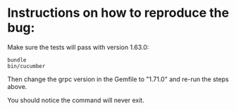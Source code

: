 # Instructions on how to reproduce the bug:

Make sure the tests will pass with version 1.63.0:

    bundle
    bin/cucumber

Then change the grpc version in the Gemfile to "1.71.0" and re-run the steps above.

You should notice the command will never exit.

